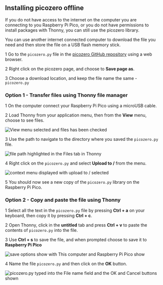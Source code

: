 ## Installing picozero offline

If you do not have access to the internet on the computer you are connecting to you Raspberry Pi Pico, or you do not have permissions to install packages with Thonny, you can still use the picozero library.

You can use another internet connected computer to download the file you need and then store the file on a USB flash memory stick.

1  Go to the `picozero.py` file in the [picozero GitHub repository](https://raw.githubusercontent.com/RaspberryPiFoundation/picozero/master/picozero/picozero.py?token=GHSAT0AAAAAABRLTKWZCT53CGKBFHMJGE54YSC762A) using a web browser.

2  Right click on the picozero page, and choose to **Save page as**.

3  Choose a download location, and keep the file name the same - `picozero.py`
### Option 1 - Transfer files using Thonny file manager

1  On the computer connect your Raspberry Pi Pico using a microUSB cable.

2  Load Thonny from your application menu, then from the **View** menu, choose to see files.

![View menu selected and files has been checked](images/view_files.jpg)

3  Use the path to navigate to the directory where you saved the `picozero.py` file.

![file path highlighted in the Files tab in Thonny](images/navigate_downloads.jpg)

4  Right click on the `picozero.py` and select **Upload to /** from the menu.

![context menu displayed with upload to / selected](images/upload_files.jpg)

5  You should now see a new copy of the `picozero.py` library on the Raspberry Pi Pico.

### Option 2 - Copy and paste the file using Thonny

1  Select all the text in the `picozero.py` file by pressing **Ctrl + a** on your keyboard, then copy it by pressing **Ctrl + c**.

2  Open Thonny, click in the **untitled** tab and press **Ctrl + v** to paste the contents of `picozero.py` into the file.

3  Use **Ctrl + s** to save the file, and when prompted choose to save it to **Raspberry Pi Pico**

![save options show with This computer and Raspberry Pi Pico show](images/save_to.jpg)

4  Name the file `picozero.py` and then click on the **OK** button.

![picozero.py typed into the File name field and the OK and Cancel buttons shown](images/save_file.jpg)